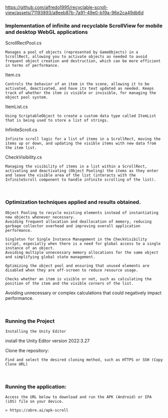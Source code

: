 https://github.com/alfredo1995/recyclable-scroll-view/assets/71193893/a8eeb87b-7a91-49e0-b19a-96e2ca49db6d

<h3> Implementation of infinite and recyclable ScrollView for mobile and desktop WebGL applications </h3>

ScrollRectPool.cs

    Manages a pool of objects (represented by GameObjects) in a ScrollRect, allowing you to activate objects as needed to avoid frequent object creation and destruction, which can be more efficient in terms of performance.

Item.cs

    Controls the behavior of an item in the scene, allowing it to be activated, deactivated, and have its text updated as needed. Keeps track of whether the item is visible or invisible, for managing the object pool system.

ItemList.cs

    Using ScriptableObject to create a custom data type called ItemList that is being used to store a list of strings.

InfiniteScroll.cs

    Infinite scroll logic for a list of items in a ScrollRect, moving the items up or down, and updating the visible items with new data from the item list.

CheckVisibility.cs

    Managing the visibility of items in a list within a ScrollRect, activating and deactivating (Object Pooling) the items as they enter and leave the visible area of ​​the list (interacts with the InfiniteScroll component to handle infinite scrolling of the list).

<br>
<h3> Optimization techniques applied and results obtained. </h3>

    Object Pooling to recycle existing elements instead of instantiating new objects whenever necessary.
    Avoiding frequent allocation and deallocation of memory, reducing garbage collector overhead and improving overall application performance.

    Singleton for Single Instance Management in the CheckVisibility script, especially when there is a need for global access to a single instance of an object.
    Avoiding multiple unnecessary memory allocations for the same object and simplifying global state management.

    Optimizing the object pool and ensuring that unused elements are disabled when they are off-screen to reduce resource usage.

    Checks whether an item is visible or not, such as calculating the position of the item and the visible corners of the list.

Avoiding unnecessary or complex calculations that could negatively impact performance.

<br>
<h3> Running the Project</h3>

    Installing the Unity Editor

install the Unity Editor version 2022:3.27

Clone the repository:

    Find and select the desired cloning method, such as HTTPS or SSH (Copy Clone URL)

<br>
<h3> Running the application:</h3>

    Access the URL below to download and run the APK (Android) or IPA (iOS) file on your device.
    
    > https://abre.ai/apk-scroll
